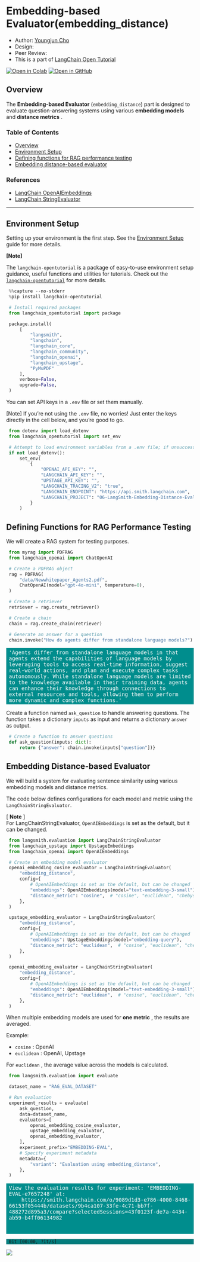 <style>
.custom {
    background-color: #008d8d;
    color: white;
    padding: 0.25em 0.5em 0.25em 0.5em;
    white-space: pre-wrap;       /* css-3 */
    white-space: -moz-pre-wrap;  /* Mozilla, since 1999 */
    white-space: -pre-wrap;      /* Opera 4-6 */
    white-space: -o-pre-wrap;    /* Opera 7 */
    word-wrap: break-word;
}

pre {
    background-color: #027c7c;
    padding-left: 0.5em;
}

</style>

# Embedding-based Evaluator(embedding_distance)

- Author: [Youngjun Cho](https://github.com/choincnp)
- Design: 
- Peer Review: 
- This is a part of [LangChain Open Tutorial](https://github.com/LangChain-OpenTutorial/LangChain-OpenTutorial)

[![Open in Colab](https://colab.research.google.com/assets/colab-badge.svg)](https://colab.research.google.com/github/LangChain-OpenTutorial/LangChain-OpenTutorial/blob/main/99-TEMPLATE/00-BASE-TEMPLATE-EXAMPLE.ipynb) [![Open in GitHub](https://img.shields.io/badge/Open%20in%20GitHub-181717?style=flat-square&logo=github&logoColor=white)](https://github.com/LangChain-OpenTutorial/LangChain-OpenTutorial/blob/main/99-TEMPLATE/00-BASE-TEMPLATE-EXAMPLE.ipynb)

## Overview

The **Embedding-based Evaluator** (```embedding_distance```) part is designed to evaluate question-answering systems using various **embedding models** and **distance metrics** .

### Table of Contents

- [Overview](#overview)
- [Environment Setup](#environment-setup)
- [Defining functions for RAG performance testing](#defining-functions-for-rag-performance-testing)
- [Embedding distance-based evaluator](#embedding-distance-based-evaluator)

### References

- [LangChain OpenAIEmbeddings](https://python.langchain.com/api_reference/openai/embeddings/langchain_openai.embeddings.base.OpenAIEmbeddings.html)
- [LangChain StringEvaluator](https://python.langchain.com/api_reference/langchain/evaluation/langchain.evaluation.schema.StringEvaluator.html)

----

## Environment Setup

Setting up your environment is the first step. See the [Environment Setup](https://wikidocs.net/257836) guide for more details.


**[Note]**

The ```langchain-opentutorial``` is a package of easy-to-use environment setup guidance, useful functions and utilities for tutorials.
Check out the  [`langchain-opentutorial`](https://github.com/LangChain-OpenTutorial/langchain-opentutorial-pypi) for more details.

```python
%%capture --no-stderr
%pip install langchain-opentutorial
```

```python
# Install required packages
from langchain_opentutorial import package

package.install(
    [
        "langsmith",
        "langchain",
        "langchain_core",
        "langchain_community",
        "langchain_openai",
        "langchain_upstage",
        "PyMuPDF"
    ],
    verbose=False,
    upgrade=False,
)
```

You can set API keys in a `.env` file or set them manually.

[Note] If you’re not using the `.env` file, no worries! Just enter the keys directly in the cell below, and you’re good to go.

```python
from dotenv import load_dotenv
from langchain_opentutorial import set_env

# Attempt to load environment variables from a .env file; if unsuccessful, set them manually.
if not load_dotenv():
    set_env(
        {
            "OPENAI_API_KEY": "",
            "LANGCHAIN_API_KEY": "",
            "UPSTAGE_API_KEY": "",
            "LANGCHAIN_TRACING_V2": "true",
            "LANGCHAIN_ENDPOINT": "https://api.smith.langchain.com",
            "LANGCHAIN_PROJECT": "06-LangSmith-Embedding-Distance-Evaluation",  # set the project name same as the title
        }
    )
```

## Defining Functions for RAG Performance Testing

We will create a RAG system for testing purposes.

```python
from myrag import PDFRAG
from langchain_openai import ChatOpenAI

# Create a PDFRAG object
rag = PDFRAG(
    "data/Newwhitepaper_Agents2.pdf",
    ChatOpenAI(model="gpt-4o-mini", temperature=0),
)

# Create a retriever
retriever = rag.create_retriever()

# Create a chain
chain = rag.create_chain(retriever)

# Generate an answer for a question
chain.invoke("How do agents differ from standalone language models?")
```




<pre class="custom">'Agents differ from standalone language models in that agents extend the capabilities of language models by leveraging tools to access real-time information, suggest real-world actions, and plan and execute complex tasks autonomously. While standalone language models are limited to the knowledge available in their training data, agents can enhance their knowledge through connections to external resources and tools, allowing them to perform more dynamic and complex functions.'</pre>



Create a function named ```ask_question``` to handle answering questions. The function takes a dictionary ```inputs``` as input and returns a dictionary ```answer``` as output.

```python
# Create a function to answer questions
def ask_question(inputs: dict):
    return {"answer": chain.invoke(inputs["question"])}
```

## Embedding Distance-based Evaluator

We will build a system for evaluating sentence similarity using various embedding models and distance metrics. 

The code below defines configurations for each model and metric using the ```LangChainStringEvaluator```.

[ **Note** ]  
For LangChainStringEvaluator, ```OpenAIEmbeddings``` is set as the default, but it can be changed.

```python
from langsmith.evaluation import LangChainStringEvaluator
from langchain_upstage import UpstageEmbeddings
from langchain_openai import OpenAIEmbeddings

# Create an embedding model evaluator
openai_embedding_cosine_evaluator = LangChainStringEvaluator(
    "embedding_distance",
    config={
        # OpenAIEmbeddings is set as the default, but can be changed
        "embeddings": OpenAIEmbeddings(model="text-embedding-3-small"),
        "distance_metric": "cosine",  # "cosine", "euclidean", "chebyshev", "hamming", and "manhattan"
    },
)

upstage_embedding_evaluator = LangChainStringEvaluator(
    "embedding_distance",
    config={
        # OpenAIEmbeddings is set as the default, but can be changed
        "embeddings": UpstageEmbeddings(model="embedding-query"),
        "distance_metric": "euclidean",  # "cosine", "euclidean", "chebyshev", "hamming", and "manhattan"
    },
)

openai_embedding_evaluator = LangChainStringEvaluator(
    "embedding_distance",
    config={
        # OpenAIEmbeddings is set as the default, but can be changed
        "embeddings": OpenAIEmbeddings(model="text-embedding-3-small"),
        "distance_metric": "euclidean",  # "cosine", "euclidean", "chebyshev", "hamming", and "manhattan"
    },
)
```

When multiple embedding models are used for **one metric** , the results are averaged.

Example:
- ```cosine``` : OpenAI
- ```euclidean``` : OpenAI, Upstage

For ```euclidean``` , the average value across the models is calculated.

```python
from langsmith.evaluation import evaluate

dataset_name = "RAG_EVAL_DATASET"

# Run evaluation
experiment_results = evaluate(
    ask_question,
    data=dataset_name,
    evaluators=[
        openai_embedding_cosine_evaluator,
        upstage_embedding_evaluator,
        openai_embedding_evaluator,
    ],
    experiment_prefix="EMBEDDING-EVAL",
    # Specify experiment metadata
    metadata={
        "variant": "Evaluation using embedding_distance",
    },
)
```

<pre class="custom">View the evaluation results for experiment: 'EMBEDDING-EVAL-e7657248' at:
    https://smith.langchain.com/o/9089d1d3-e786-4000-8468-66153f05444b/datasets/9b4ca107-33fe-4c71-bb7f-488272d895a3/compare?selectedSessions=43f0123f-de7a-4434-ab59-b4ff06134982
    
    
</pre>


    0it [00:00, ?it/s]


![](./img/06-langSmith-embedding-distance-evaluation-01.png)
